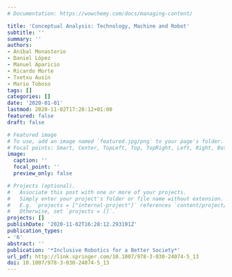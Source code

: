```yaml
---
# Documentation: https://wowchemy.com/docs/managing-content/

title: 'Conceptual Analysis: Technology, Machine and Robot'
subtitle: ''
summary: ''
authors:
- Aníbal Monasterio
- Daniel López
- Manuel Aparicio
- Ricardo Morte
- Txetxu Ausín
- Mario Toboso
tags: []
categories: []
date: '2020-01-01'
lastmod: 2020-11-02T17:28:12+01:00
featured: false
draft: false

# Featured image
# To use, add an image named `featured.jpg/png` to your page's folder.
# Focal points: Smart, Center, TopLeft, Top, TopRight, Left, Right, BottomLeft, Bottom, BottomRight.
image:
  caption: ''
  focal_point: ''
  preview_only: false

# Projects (optional).
#   Associate this post with one or more of your projects.
#   Simply enter your project's folder or file name without extension.
#   E.g. `projects = ["internal-project"]` references `content/project/deep-learning/index.md`.
#   Otherwise, set `projects = []`.
projects: []
publishDate: '2020-11-02T16:28:12.293191Z'
publication_types:
- '6'
abstract: ''
publication: '*Inclusive Robotics for a Better Society*'
url_pdf: http://link.springer.com/10.1007/978-3-030-24074-5_13
doi: 10.1007/978-3-030-24074-5_13
---
```

